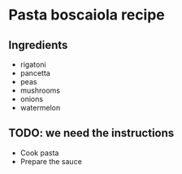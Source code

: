 # Pasta boscaiola recipe


## Ingredients

- rigatoni
- pancetta
- peas
- mushrooms
- onions
- watermelon
## TODO: we need the instructions

- Cook pasta
- Prepare the sauce
